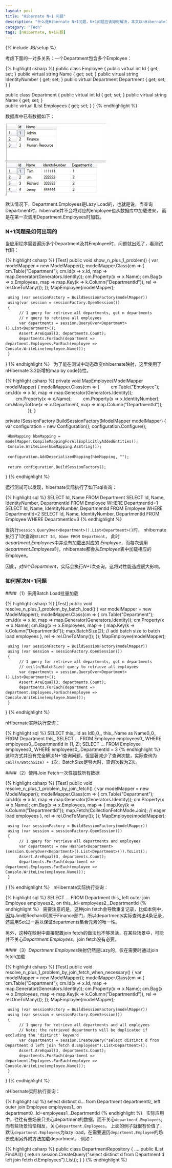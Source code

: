 ```yaml
---
layout: post
title: "Hibernate N+1 问题"
description: "什么是Hibernate N+1问题，N+1问题应该如何解决，本文以nHibernate为例说明。"
category: "Tech"
tags: [nHibernate, N+1问题]
---
```

{% include JB/setup %}

考虑下面的一对多关系：一个Department包含多个Employee：

{% highlight csharp %}
public class Employee
{
	public virtual int Id { get; set; }
	public virtual string Name { get; set; }
	public virtual string IdentityNumber { get; set; }
	public virtual Department Department { get; set; }
}

public class Department
{
	public virtual int Id { get; set; }
	public virtual string Name { get; set; }     
	public virtual IList<Employee> Employees { get; set; }
}
{% endhighlight %}

数据库中已有数据如下：

![nhibernate_n_1_db_data](/assets/image/posts/nhibernate_n_1_db_data.jpg)

默认情况下，Department.Employees是Lazy Load的，也就是说，当查询Department时，hibernate并不会将对应的employee也从数据库中加载进来，
而是在第一次调用Department.Employees时加载。

### N+1问题是如何出现的

当应用程序需要遍历多个Department及其Employee时，问题就出现了，看测试代码：

{% highlight csharp %}
[Test]
public void show_n_plus_1_problem()
{
     var modelMapper = new ModelMapper();
     modelMapper.Class<Department>(cm =>
     {
          cm.Table("Department");
          cm.Id(x => x.Id, map => map.Generator(Generators.Identity));
          cm.Property(x => x.Name);
          cm.Bag(x => x.Employees, map => map.Key(k => k.Column("DepartmentId")), rel => rel.OneToMany());
     });
     MapEmployee(modelMapper);

     using (var sessionFactory = BuildSessionFactory(modelMapper))
     using(var session = sessionFactory.OpenSession())
     {
          // 1 query for retrieve all departments, got n departments
          // n query to retrieve all employees
          var departments = session.QueryOver<Department>().List<Department>();
          Assert.AreEqual(3, departments.Count);
          departments.ForEach(department => department.Employees.ForEach(employee => Console.WriteLine(employee.Name)));
     }
}
{% endhighlight %}
 
为了能在测试中动态改变nhibernate映射，这里使用了nHibernate 3.2新增的map by code特性。

{% highlight csharp %}
private void MapEmployee(ModelMapper modelMapper)
{
     modelMapper.Class<Employee>(cm =>
         {
          　　 cm.Table("Employee");
              cm.Id(x => x.Id, map => map.Generator(Generators.Identity));
          　　 cm.Property(x => x.Name);
          　　 cm.Property(x => x.IdentityNumber);
              cm.ManyToOne(x => x.Department, map => map.Column("DepartmentId"));
　　　　　});
}

private ISessionFactory BuildSessionFactory(ModelMapper modelMapper)
{
     var configuration = new Configuration();
     configuration.Configure();

     HbmMapping hbmMapping = modelMapper.CompileMappingForAllExplicitlyAddedEntities();
     Console.WriteLine(hbmMapping.AsString());

     configuration.AddDeserializedMapping(hbmMapping, "");

     return configuration.BuildSessionFactory();
}
{% endhighlight %}

运行测试可以发现，hibernate实际执行了如下sql查询：

{% highlight sql %}
SELECT Id, Name FROM Department
SELECT Id, Name, IdentityNumber, DepartmentId FROM Employee WHERE DepartmentId=1
SELECT Id, Name, IdentityNumber, DepartmentId FROM Employee WHERE DepartmentId=2
SELECT Id, Name, IdentityNumber, DepartmentId FROM Employee WHERE DepartmentId=3
{% endhighlight %}

当执行`session.QueryOver<Department>().List<Department>()`时， nhibernate执行了1次查询`SELECT Id, Name FROM Department`，
此时*department.Employees*中并没有加载出对应的 *Employee*，而每次调用*department.Employees*时，nhibernate都会从*Employee*表中加载相应的Employee。

因此，对N个*Department*，实际会执行*N+1*次查询。这将对性能造成很大影响。

### 如何解决N+1问题

####（1）采用Batch Load批量加载

{% highlight csharp %}
[Test]
public void resolve_n_plus_1_problem_by_batch_load()
{
     var modelMapper = new ModelMapper();
     modelMapper.Class<Department>(cm =>
     {
          cm.Table("Department");
          cm.Id(x => x.Id, map => map.Generator(Generators.Identity));
          cm.Property(x => x.Name);
          cm.Bag(x => x.Employees, map =>
          {
               map.Key(k => k.Column("DepartmentId"));
               map.BatchSize(2); // add batch size to batch load employees
          }, rel => rel.OneToMany());
     });
     MapEmployee(modelMapper);

     using (var sessionFactory = BuildSessionFactory(modelMapper))
     using (var session = sessionFactory.OpenSession())
     {
          // 1 query for retrieve all departments, got n departments
          // ceil(n/BatchSize) query to retrieve all employees
          var departments = session.QueryOver<Department>().List<Department>();
          Assert.AreEqual(3, departments.Count);
          departments.ForEach(department => department.Employees.ForEach(employee => Console.WriteLine(employee.Name)));
     }
}
{% endhighlight %}

nHibernate实际执行查询：

{% highlight sql %}
SELECT this_.Id as Id0_0_, this_.Name as Name0_0_ FROM Department this_
SELECT ... FROM Employee employees0_ WHERE employees0_.DepartmentId in (1, 2);
SELECT ... FROM Employee employees0_ WHERE employees0_.DepartmentId = 3 
{% endhighlight %}
 
这种方式并没有完全解决N+1查询问题，但显著减少了查询次数，实际查询为`ceil(n/BatchSize) + 1`次，BatchSize足够大时，查询次数为2次。

####（2）使用Join Fetch一次性加载所有数据

{% highlight csharp %}
[Test]
public void resolve_n_plus_1_problem_by_join_fetch()
{
     var modelMapper = new ModelMapper();
     modelMapper.Class<Department>(cm =>
     {
          cm.Table("Department");
          cm.Id(x => x.Id, map => map.Generator(Generators.Identity));
          cm.Property(x => x.Name);
          cm.Bag(x => x.Employees, map =>
          {
               map.Key(k => k.Column("DepartmentId"));
               map.Fetch(CollectionFetchMode.Join); // eager load employees
          }, rel => rel.OneToMany());
     });
     MapEmployee(modelMapper);

     using (var sessionFactory = BuildSessionFactory(modelMapper))
     using (var session = sessionFactory.OpenSession())
     {
          // 1 query for retrieve all departments and employees
          var departments = new HashSet<Department>(session.QueryOver<Department>().List<Department>()).ToList();
          Assert.AreEqual(3, departments.Count);
          departments.ForEach(department => department.Employees.ForEach(employee => Console.WriteLine(employee.Name)));
     }
}
{% endhighlight %}
 
nHibernate实际执行查询：

{% highlight sql %}
SELECT ... FROM Department this_ left outer join Employee employees2_ on this_.Id=employees2_.DepartmentId
{% endhighlight %}
 
需要注意的是，这种join fetch会导致重复记录，比如本例中，因为Jim和Rechard同属于Finance部门，所以departments实际查询出4条记录，
还需用Set过一遍以保证departments集合元素的唯一性。

另外，这种在映射中直接配置join fetch的做法也不够灵活，在某些场景中，可能并不关心*Department.Employees*，join fetch没有必要。

####（3）*Department.Employees*映射仍然是Lazy的，仅在需要时通过join fetch加载

{% highlight csharp %}
[Test]
public void resolve_n_plus_1_problem_by_join_fetch_when_necessary()
{
     var modelMapper = new ModelMapper();
     modelMapper.Class<Department>(cm =>
     {
          cm.Table("Department");
          cm.Id(x => x.Id, map => map.Generator(Generators.Identity));
          cm.Property(x => x.Name);
          cm.Bag(x => x.Employees, map => map.Key(k => k.Column("DepartmentId")), rel => rel.OneToMany());
     });
     MapEmployee(modelMapper);

     using (var sessionFactory = BuildSessionFactory(modelMapper))
     using (var session = sessionFactory.OpenSession())
     {
          // 1 query for retrieve all departments and all employees
          // Note: the retrieved departments will be duplicated if excluding the 'distinct' keyword
          var departments = session.CreateQuery("select distinct d from Department d left join fetch d.Employees").List<Department>();
          Assert.AreEqual(3, departments.Count);
          departments.ForEach(department => department.Employees.ForEach(employee => Console.WriteLine(employee.Name)));
     }
}
{% endhighlight %}

nHibernate实际执行查询：

{% highlight sql %}
select distinct d... from Department department0_ left outer join Employee employees1_ on department0_.Id=employees1_.DepartmentId
{% endhighlight %}
 
实际应用中，往往有些场景只关心department的数据，而不关心`department.Employees`; 而有些场景恰恰相反，关心`department.Employees`。
上面的例子就很有价值了，默认`department.Employees`为lazy load，在需要遍历`department.Employee`的场景使用另外的方法加载department，
例如：

{% highlight csharp %}
public class DepartmentRepository 
{
    ....
    public IList<Department> FindAll()
    {
        return session.CreateQuery("select distinct d from Department d left join fetch d.Employees").List<Department>();
    }
}
{% endhighlight %}

